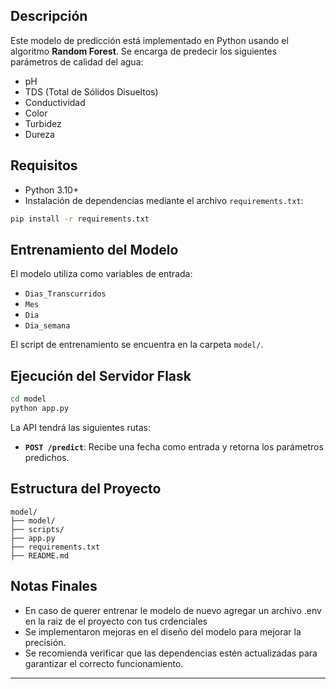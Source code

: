 ## **Descripción**
Este modelo de predicción está implementado en Python usando el algoritmo **Random Forest**. Se encarga de predecir los siguientes parámetros de calidad del agua:

- pH
- TDS (Total de Sólidos Disueltos)
- Conductividad
- Color
- Turbidez
- Dureza

## **Requisitos**
- Python 3.10+
- Instalación de dependencias mediante el archivo `requirements.txt`:
```bash
pip install -r requirements.txt
```

## **Entrenamiento del Modelo**
El modelo utiliza como variables de entrada:
- `Dias_Transcurridos`
- `Mes`
- `Dia`
- `Dia_semana`

El script de entrenamiento se encuentra en la carpeta `model/`.

## **Ejecución del Servidor Flask**
```bash
cd model
python app.py
```

La API tendrá las siguientes rutas:
- **`POST /predict`**: Recibe una fecha como entrada y retorna los parámetros predichos.

## **Estructura del Proyecto**
```
model/
├── model/
├── scripts/
├── app.py
├── requirements.txt
├── README.md
```

## **Notas Finales**
- En caso de querer entrenar le modelo de nuevo agregar un archivo .env en la raiz de el proyecto con tus crdenciales
- Se implementaron mejoras en el diseño del modelo para mejorar la precisión.  
- Se recomienda verificar que las dependencias estén actualizadas para garantizar el correcto funcionamiento.

---


